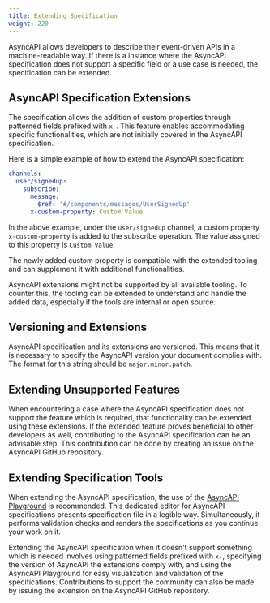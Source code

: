 ```yaml
---
title: Extending Specification
weight: 220
---
```


AsyncAPI allows developers to describe their event-driven APIs in a machine-readable way. If there is a instance where the AsyncAPI specification does not support a specific field or a use case is needed, the specification can be extended.

## AsyncAPI Specification Extensions

The specification allows the addition of custom properties through patterned fields prefixed with `x-`. This feature enables accommodating specific functionalities, which are not initially covered in the AsyncAPI specification.

Here is a simple example of how to extend the AsyncAPI specification:

```yml
channels:
  user/signedup:
    subscribe:
      message:
        $ref: '#/components/messages/UserSignedUp'
      x-custom-property: Custom Value
```

In the above example, under the `user/signedup` channel, a custom property `x-custom-property` is added to the subscribe operation. The value assigned to this property is `Custom Value`.

The newly added custom property is compatible with the extended tooling and can supplement it with additional functionalities.

<Remember>
AsyncAPI extensions might not be supported by all available tooling. To counter this, the tooling can be extended to understand and handle the added data, especially if the tools are internal or open source.
</Remember>

## Versioning and Extensions

AsyncAPI specification and its extensions are versioned. This means that it is necessary to specify the AsyncAPI version your document complies with. The format for this string should be `major.minor.patch`.

## Extending Unsupported Features

When encountering a case where the AsyncAPI specification does not support the feature which is required, that functionality can be extended using these extensions. If the extended feature proves beneficial to other developers as well, contributing to the AsyncAPI specification can be an advisable step. This contribution can be done by creating an issue on the AsyncAPI GitHub repository.

## Extending Specification Tools

When extending the AsyncAPI specification, the use of the [AsyncAPI Playground](https://studio.asyncapi.com/) is recommended. This dedicated editor for AsyncAPI specifications presents specification file in a legible way. Simultaneously, it performs validation checks and renders the specifications as you continue your work on it.

Extending the AsyncAPI specification when it doesn't support something which is needed involves using patterned fields prefixed with `x-`, specifying the version of AsyncAPI the extensions comply with, and using the AsyncAPI Playground for easy visualization and validation of the specifications. Contributions to support the community can also be made by issuing the extension on the AsyncAPI GitHub repository.

